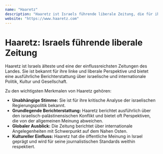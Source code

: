 ```yaml
---
name: "Haaretz"
description: "Haaretz ist Israels führende liberale Zeitung, die für ihre detaillierte Berichterstattung und ihre unabhängige Meinung bekannt ist. Mit einem starken Fokus auf Politik, Kultur und Gesellschaft bietet Haaretz eine kritische Perspektive auf die israelische Regierungspolitik und den israelisch-palästinensischen Konflikt. Ihre globale Ausrichtung und ihr Engagement für journalistische Exzellenz haben ihren Status als äußerst einflussreiches Medienunternehmen im In- und Ausland gefestigt."
website: "https://www.haaretz.com"
---
```


# Haaretz: Israels führende liberale Zeitung

Haaretz ist Israels älteste und eine der einflussreichsten Zeitungen des Landes. Sie ist bekannt für ihre linke und liberale Perspektive und bietet eine ausführliche Berichterstattung über israelische und internationale Politik, Kultur und Gesellschaft.

Zu den wichtigsten Merkmalen von Haaretz gehören:

- **Unabhängige Stimme:** Sie ist für ihre kritische Analyse der israelischen Regierungspolitik bekannt.
- **Grundlegende Berichterstattung:** Haaretz berichtet ausführlich über den israelisch-palästinensischen Konflikt und bietet oft Perspektiven, die von der allgemeinen Meinung abweichen.
- **Globaler Ausblick:** Die Zeitung berichtet über internationale Angelegenheiten mit Schwerpunkt auf dem Nahen Osten.
- **Kultureller Einfluss:** Haaretz hat die öffentliche Meinung in Israel geprägt und wird für seine journalistischen Standards weithin respektiert.
